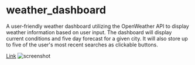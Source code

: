 # weather_dashboard
A user-friendly weather dashboard utilizing the OpenWeather API to display weather information based on user input.
The dashboard will display current conditions and five day forecast for a given city.
It will also store up to five of the user's most recent searches as clickable buttons.

[Link](https://mjgross82.github.io/weather_dashboard/)
![screenshot](screenshot.png)